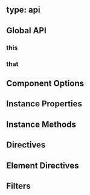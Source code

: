 type: api
---

## Global API

### this

### that

## Component Options

## Instance Properties

## Instance Methods

## Directives

## Element Directives

## Filters
